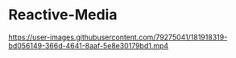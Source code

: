 # Reactive-Media

https://user-images.githubusercontent.com/79275041/181918319-bd056149-366d-4641-8aaf-5e8e30179bd1.mp4

